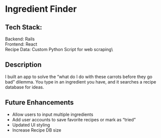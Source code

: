 # Ingredient Finder

## Tech Stack:
Backend: Rails\
Frontend: React\
Recipe Data: Custom Python Script for web scraping\

## Description
I built an app to solve the “what do I do with these carrots before they go bad” dilemma. You type in an ingredient you have, and it searches a recipe database for ideas. 

## Future Enhancements
- Allow users to input multiple ingredients 
- Add user accounts to save favorite recipes or mark as “tried”
- Updated UI styling
- Increase Recipe DB size

